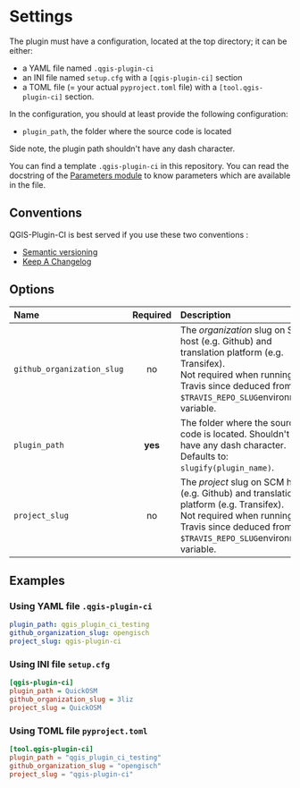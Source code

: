 # Settings

The plugin must have a configuration, located at the top directory; it can be either:

- a YAML file named `.qgis-plugin-ci`
- an INI file named `setup.cfg` with a `[qgis-plugin-ci]` section
- a TOML file (= your actual `pyproject.toml` file) with a `[tool.qgis-plugin-ci]` section.

In the configuration, you should at least provide the following configuration:

- `plugin_path`, the folder where the source code is located

Side note, the plugin path shouldn't have any dash character.

You can find a template `.qgis-plugin-ci` in this repository.
You can read the docstring of the [Parameters module](/_apidoc/qgispluginci.parameters) to know parameters which are available in the file.

## Conventions

QGIS-Plugin-CI is best served if you use these two conventions :

* [Semantic versioning](https://semver.org/)
* [Keep A Changelog](https://keepachangelog.com)

## Options

| Name | Required | Description | Example |
| :--- | :------: | :---------- | :------ |
| `github_organization_slug` | no | The *organization* slug on SCM host (e.g. Github) and translation platform (e.g. Transifex).<br/>Not required when running on Travis since deduced from `$TRAVIS_REPO_SLUG`environment variable. |  |
| `plugin_path` | **yes** | The folder where the source code is located. Shouldn't have any dash character. Defaults to: `slugify(plugin_name)`. | qgis_plugin_CI_testing |
| `project_slug` | no | The *project* slug on SCM host (e.g. Github) and translation platform (e.g. Transifex).<br/>Not required when running on Travis since deduced from `$TRAVIS_REPO_SLUG`environment variable. |  |

## Examples

### Using YAML file `.qgis-plugin-ci`

```yaml
plugin_path: qgis_plugin_ci_testing
github_organization_slug: opengisch
project_slug: qgis-plugin-ci
```

### Using INI file `setup.cfg`

```ini
[qgis-plugin-ci]
plugin_path = QuickOSM
github_organization_slug = 3liz
project_slug = QuickOSM
```
### Using TOML file `pyproject.toml`

```toml
[tool.qgis-plugin-ci]
plugin_path = "qgis_plugin_ci_testing"
github_organization_slug = "opengisch"
project_slug = "qgis-plugin-ci"
```
